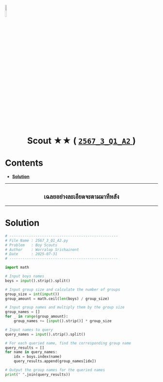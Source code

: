 <p align="left">
  <a href="../../README.md">
    <img src="../../../../Z99-OTHERS/00-common/00-back.png" style="width:10%">
  </a>
</p>

<div align="center">
  <h1>
    Scout ★★ (
      <a href="https://drive.google.com/file/d/1cST70loS_Wfreh2mwh7RSmKwLeR216ZH/view?usp=sharing">
        <code>2567_3_Q1_A2</code>
      </a>
    )
  </h1>
</div>

# Contents

-   [**Solution**](#solution)

---

<div align="center">
  <h2>เฉลยอย่างละเอียดจะตามมาทีหลัง</h2>
</div>

---

# Solution

```python
# --------------------------------------------------
# File Name : 2567_3_Q1_A2.py
# Problem   : Boy Scouts
# Author    : Worralop Srichainont
# Date      : 2025-07-31
# --------------------------------------------------

import math

# Input boys names
boys = input().strip().split()

# Input group size and calculate the number of groups
group_size = int(input())
group_amount = math.ceil(len(boys) / group_size)

# Input group names and multiply them by the group size
group_names = []
for _ in range(group_amount):
    group_names += [input().strip()] * group_size

# Input names to query
query_names = input().strip().split()

# For each queried name, find the corresponding group name
query_results = []
for name in query_names:
    idx = boys.index(name)
    query_results.append(group_names[idx])

# Output the group names for the queried names
print(" ".join(query_results))
```
